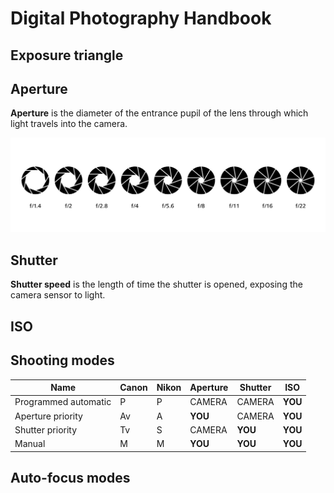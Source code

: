 # Digital Photography Handbook

Exposure triangle
-----------------

Aperture
--------

**Aperture** is the diameter of the entrance pupil of the lens through which light travels into the camera.

<p align="center">
	<img src="img/aperture.jpg" />
</p>

Shutter
-------

**Shutter speed** is the length of time the shutter is opened, exposing the camera sensor to light.

ISO
---

Shooting modes
--------------

| Name                 | Canon | Nikon | Aperture | Shutter | ISO     |
| -------------------- | ----- | ----- | -------- | ------- | ------- |
| Programmed automatic | P     | P     | CAMERA   | CAMERA  | **YOU** |
| Aperture priority    | Av    | A     | **YOU**  | CAMERA  | **YOU** |
| Shutter priority     | Tv    | S     | CAMERA   | **YOU** | **YOU** |
| Manual               | M     | M     | **YOU**  | **YOU** | **YOU** |

Auto-focus modes
----------------

